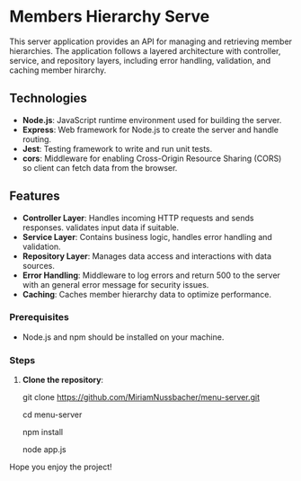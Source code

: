 # Members Hierarchy Serve

This server application provides an API for managing and retrieving  member hierarchies. The application follows a layered architecture with controller, service, and repository layers, including error handling, validation, and caching member hirarchy.

## Technologies

- **Node.js**: JavaScript runtime environment used for building the server.
- **Express**: Web framework for Node.js to create the server and handle routing.
- **Jest**: Testing framework to write and run unit tests.
- **cors**: Middleware for enabling Cross-Origin Resource Sharing (CORS) so client can fetch data from the browser.

## Features

- **Controller Layer**: Handles incoming HTTP requests and sends responses. validates input data if suitable.
- **Service Layer**: Contains business logic, handles error handling and validation.
- **Repository Layer**: Manages data access and interactions with data sources.
- **Error Handling**: Middleware to log errors and return 500 to the server with an general error message for security issues.
- **Caching**: Caches member hierarchy data to optimize performance.

### Prerequisites

- Node.js and npm should be installed on your machine.

### Steps

1. **Clone the repository**:

   git clone https://github.com/MiriamNussbacher/menu-server.git

   cd  menu-server

   npm install

   node app.js

Hope you enjoy the project!

